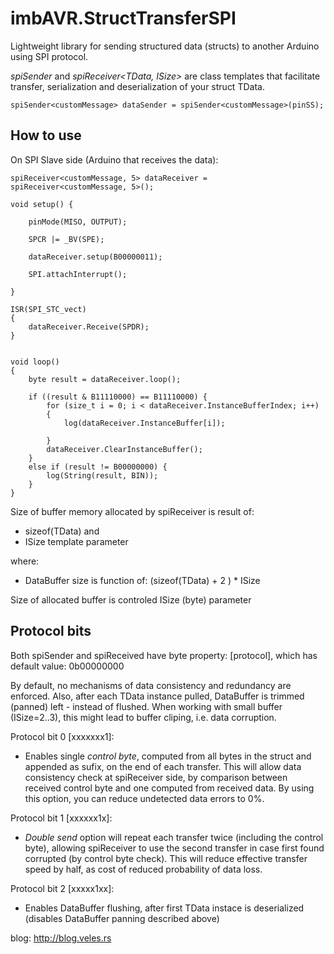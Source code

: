 # imbAVR.StructTransferSPI

Lightweight library for sending structured data (structs) to another Arduino using SPI protocol. 

*spiSender<TData>* and *spiReceiver<TData, ISize>* are class templates that facilitate transfer, serialization and deserialization of your struct TData. 


	spiSender<customMessage> dataSender = spiSender<customMessage>(pinSS);


## How to use

On SPI Slave side (Arduino that receives the data):

    
	spiReceiver<customMessage, 5> dataReceiver = spiReceiver<customMessage, 5>();

	void setup() {

		pinMode(MISO, OUTPUT);

		SPCR |= _BV(SPE);

		dataReceiver.setup(B00000011);

		SPI.attachInterrupt();

	}

	ISR(SPI_STC_vect)
	{
		dataReceiver.Receive(SPDR);
	}


	void loop()
	{
		byte result = dataReceiver.loop();

		if ((result & B11110000) == B11110000) {
			for (size_t i = 0; i < dataReceiver.InstanceBufferIndex; i++)
			{
				log(dataReceiver.InstanceBuffer[i]);

			}
			dataReceiver.ClearInstanceBuffer();
		}
		else if (result != B00000000) {
			log(String(result, BIN));
		}
	} 


Size of buffer memory allocated by spiReceiver is result of: 
  - sizeof(TData)
  and
  - ISize template parameter

where:

  - DataBuffer size is function of: (sizeof(TData) + 2 ) * ISize


Size of allocated buffer is controled ISize (byte) parameter

## Protocol bits

Both spiSender and spiReceived have byte property: [protocol], which has default value: 0b00000000

By default, no mechanisms of data consistency and redundancy are enforced. Also, after each TData instance pulled, DataBuffer is trimmed (panned) left - instead of flushed. When working with small buffer (ISize=2..3), this might lead to buffer cliping, i.e. data corruption. 

Protocol bit 0 [xxxxxxx1]:

  - Enables single *control byte*, computed from all bytes in the struct and appended as sufix, on the end of each transfer. This will allow data consistency check at spiReceiver side, by comparison between received control byte and one computed from received data. By using this option, you can reduce undetected data errors to 0%.

Protocol bit 1 [xxxxxx1x]:

  - *Double send* option will repeat each transfer twice (including the control byte), allowing spiReceiver to use the second transfer in case first found corrupted (by control byte check). This will reduce effective transfer speed by half, as cost of reduced probability of data loss. 

Protocol bit 2 [xxxxx1xx]:

  - Enables DataBuffer flushing, after first TData instace is deserialized (disables DataBuffer panning described above)



blog: http://blog.veles.rs